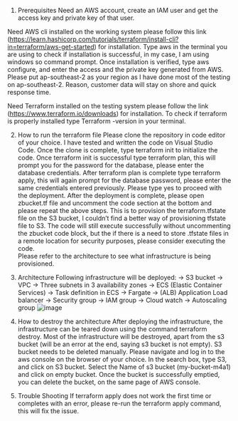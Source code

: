 1.  Prerequisites
Need an AWS account, create an IAM user and get the access key and private key of that user. 

Need AWS cli installed on the working system please follow this link (https://learn.hashicorp.com/tutorials/terraform/install-cli?in=terraform/aws-get-started) for installation. 
Type aws in the terminal you are using to check if installation is successful, in my case, I am using windows so command prompt. Once installation is verified, type aws configure, and enter the access and the private key generated from AWS. Please put ap-southeast-2 as your region as I have done most of the testing on ap-southeast-2. Reason, customer data will stay on shore and quick response time. 

Need Terraform installed on the testing system please follow the link (https://www.terraform.io/downloads) for installation. To check if terraform is properly installed type Terraform -version in your terminal. 

2.  How to run the terraform file
Please clone the repository in code editor of your choice. I have tested and written the code on Visual Studio Code. 
Once the clone is complete, type terraform init to initialize the code. Once terraform init is successful type terraform plan, this will prompt you for the password for the database, please enter the database credentials.  After terraform plan is complete type terraform apply, this will again prompt for the database password, please enter the same credentials entered previously. Please type yes to proceed with the deployment. 
After the deployment is complete, please open zbucket.tf file and uncomment the code section at the bottom and please repeat the above steps. This is to provision the terraform.tfstate file on the S3 bucket, I couldn’t find a better way of provisioning tfstate file to S3. The code will still execute successfully without uncommenting the zbucket code block, but the if there is a need to store .tfstate files in a remote location for security purposes, please consider executing the code.  
Please refer to the architecture to see what infrastructure is being provisioned. 

3.  Architecture
    Following infrastructure will be deployed:
    ->  S3 bucket
    ->  VPC
    ->  Three subnets in 3 availability zones
    ->  ECS (Elastic Container Services)
    ->  Task definition in ECS
    ->  Fargate
    ->  (ALB) Application Load balancer
    ->  Security group
    ->  IAM group
    ->  Cloud watch
    ->  Autoscaling group
![image](https://user-images.githubusercontent.com/52432393/180317456-b3374833-9f75-456a-8117-89aab9f8f8d5.png)

4.  How to destroy the architecture
After deploying the infrastructure, the infrastructure can be teared down using the command terraform destroy. 
Most of the infrastructure will be destroyed, apart from the s3 bucket (will be an error at the end, saying s3 bucket is not empty). S3 bucket needs to be deleted manually. Please navigate and log in to the aws console on the browser of your choice. In the search box, type S3, and click on S3 bucket. Select the Name of s3 bucket (my-bucket-m4a1) and click on empty bucket. Once the bucket is successfully emptied, you can delete the bucket, on the same page of AWS console.  

5. Trouble Shooting
If terraform apply does not work the first time or completes with an error, please re-run the terraform apply command, this will fix the issue. 


